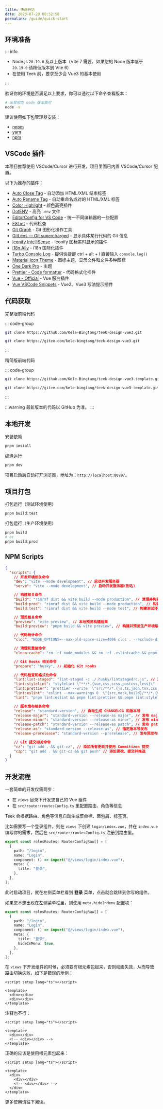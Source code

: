 ```yaml
---
title: 快速开始
date: 2023-07-20 00:52:58
permalink: /guide/quick-start
---
```


## 环境准备

::: info

- Node.js `20.19.0` 及以上版本（Vite 7 需要，如果您的 Node 版本低于 `20.19.0` 请降低版本到 Vite 6）
- 在使用 Teek 前，要求至少会 Vue3 的基本使用

:::

验证你的环境是否满足以上要求，你可以通过以下命令查看版本：

```sh
# 出现相应 node 版本即可
node -v
```

建议使用如下包管理器安装：

- [pnpm](https://pnpm.io/)<Badge type="tip" text="推荐" />
- [yarn](https://classic.yarnpkg.com/lang/en/)
- [npm](https://www.npmjs.com/)

## VSCode 插件

本项目推荐使用 VSCode/Cursor 进行开发，项目里面已内置 VSCode/Cursor 配置。

以下为推荐的插件：

- [Auto Close Tag](https://marketplace.visualstudio.com/items?itemName=formulahendry.auto-close-tag) - 自动添加 HTML/XML 结束标签
- [Auto Rename Tag](https://marketplace.visualstudio.com/items?itemName=formulahendry.auto-rename-tag) - 自动重命名成对的 HTML/XML 标签
- [Color Highlight](https://github.com/naumovs/vscode-ext-color-highlight) - 颜色高亮插件
- [DotENV](https://marketplace.visualstudio.com/items?itemName=mikestead.dotenv) - 高亮 `.env` 文件
- [EditorConfig for VS Code](https://marketplace.visualstudio.com/items?itemName=EditorConfig.EditorConfig) - 统一不同编辑器的一些配置
- [ESLint](https://marketplace.visualstudio.com/items?itemName=dbaeumer.vscode-eslint) - 代码检查
- [Git Graph](https://marketplace.visualstudio.com/items?itemName=mhutchie.git-graph) - Git 图形化操作工具
- [GitLens — Git supercharged](https://marketplace.visualstudio.com/items?itemName=eamodio.gitlens) - 显示具体某行代码的 Git 信息
- [Iconify IntelliSense](https://marketplace.visualstudio.com/items?itemName=antfu.iconify) - Iconify 图标实时显示的插件
- [i18n Ally](https://marketplace.visualstudio.com/items?itemName=Lokalise.i18n-ally) - i18n 国际化插件
- [Turbo Console Log](https://marketplace.cursorapi.com/items?itemName=ChakrounAnas.turbo-console-log) - 提供快捷键 ctrl + alt + l 直接输入 `console.log()`
- [Material Icon Theme](https://marketplace.visualstudio.com/items?itemName=PKief.material-icon-theme) - 图标主题，显示文件和文件多种图标
- [One Dark Pro](https://marketplace.visualstudio.com/items?itemName=zhuangtongfa.Material-theme) - 主题
- [Prettier - Code formatter](https://marketplace.visualstudio.com/items?itemName=esbenp.prettier-vscode) - 代码格式化插件
- [Vue - Official](https://marketplace.visualstudio.com/items?itemName=Vue.volar) - Vue 服务插件
- [Vue VSCode Snippets](https://marketplace.visualstudio.com/items?itemName=sdras.vue-vscode-snippets) - Vue2、Vue3 写法提示插件

## 代码获取

完整版前端代码

::: code-group

```sh [GitHub]
git clone https://github.com/Kele-Bingtang/teek-design-vue3.git
```

```sh [Gitee]
git clone https://gitee.com/kele-bingtang/teek-design-vue3.git
```

:::

精简版前端代码

::: code-group

```sh [GitHub]
git clone https://github.com/Kele-Bingtang/teek-design-vue3-template.git
```

```sh [Gitee]
git clone https://gitee.com/kele-bingtang/teek-design-vue3-template.git
```

:::

:::warning
最新版本的代码以 GitHub 为准。
:::

## 本地开发

安装依赖

```sh
pnpm install
```

编译运行

```sh
pnpm dev
```

项目启动后自动打开浏览器，地址为：`http://localhost:8099/`。

## 项目打包

打包运行（测试环境使用）

```sh
pnpm build:test
```

打包运行（生产环境使用）

```sh
pnpm build
# or
pnpm build:prod
```

## NPM Scripts

```json
{
  "scripts": {
    // 开发环境相关命令
    "dev": "vite --mode development", // 启动开发服务器
    "serve": "vite --mode development", // 启动开发服务器(别名)

    // 构建相关命令
    "build": "rimraf dist && vite build --mode production", // 清理并构建生产环境版本
    "build:prod": "rimraf dist && vite build --mode production", // 构建生产环境版本(别名)
    "build:test": "rimraf dist && vite build --mode test", // 构建测试环境版本

    // 预览相关命令
    "preview": "vite preview", // 本地预览构建结果
    "build:preview": "pnpm build && vite preview", // 构建并预览生产环境版本

    // 代码统计命令
    "cloc": "NODE_OPTIONS=--max-old-space-size=4096 cloc . --exclude-dir=node_modules", // 统计代码行数

    // 清理和重装命令
    "clean:cache": "rm -rf node_modules && rm -rf .eslintcache && pnpm install", // 清理缓存并重新安装依赖

    // Git Hooks 相关命令
    "prepare": "husky", // 初始化 Git Hooks

    // 代码检查和格式化命令
    "lint:lint-staged": "lint-staged -c ./.husky/lintstagedrc.js", // 对暂存区文件进行代码检查
    "lint:stylelint": "stylelint \"**/*.{vue,css,scss,postcss,less}\" --fix", // CSS 样式检查并自动修复
    "lint:prettier": "prettier --write  \"src/**/*.{js,ts,json,tsx,css,less,scss,vue,html,md}\"", // 代码格式化
    "lint:eslint": "eslint --max-warnings 0  \"{src,mock,build}/**/*.{vue,js,ts,tsx}\" --fix", // JavaScript/TypeScript 代码检查并修复
    "lint": "pnpm lint:eslint && pnpm lint:prettier && pnpm lint:stylelint", // 执行所有代码检查

    // 版本发布相关命令
    "release": "standard-version", // 自动生成 CHANGELOG 和版本号
    "release-major": "standard-version --release-as major", // 发布 major 版本
    "release-minor": "standard-version --release-as minor", // 发布 minor 版本
    "release-patch": "standard-version --release-as patch", // 发布 patch 版本
    "release-as": "standard-version --release-as", // 指定版本号发布
    "release-prerelease": "standard-version --prerelease", // 发布预发布版本

    // Git 提交相关命令
    "cz": "git add . && git-cz", // 添加所有更改并使用 Commitizen 提交
    "czp": "git add . && git-cz && git push" // 添加更改、提交并推送
  }
}
```

## 开发流程

一套简单的开发仅需两步：

- 在 `views` 目录下开发您自己的 Vue 组件
- 在 `src/router/routesConfig.ts` 里配置路由、角色等信息

Teek 会根据路由、角色等信息自动生成菜单栏、面包屑、标签页。

比如需要写一个登录组件，则在 `views` 下创建 `login/index.vue`，并在 `index.vue` 编写你的需求，然后在 `src/router/routesConfig.ts` 注册到路由里。

```ts
export const rolesRoutes: RouterConfigRaw[] = [
  {
    path: "/login",
    name: "Login",
    component: () => import("@/views/login/index.vue"),
    meta: {
      title: "登录",
    },
  },
];
```

此时启动项目，就在左侧菜单栏看到 **登录** 菜单，点击就会跳转到你写的组件。

如果您不想出现在左侧菜单栏里，则使用 `meta.hideInMenu` 配置项：

```ts
export const rolesRoutes: RouterConfigRaw[] = [
  {
    path: "/login",
    name: "Login",
    component: () => import("@/views/login/index.vue"),
    meta: {
      title: "登录",
      hideInMenu: true,
    },
  },
];
```

在 `views` 下开发组件的时候，必须要有根元素包起来，否则动画失效，从而导致路由切换失败，如下是错误的示例：

```vue
<script setup lang="ts"></script>

<template>
  <div></div>
  <div></div>
</template>
```

注释也不行：

```vue
<script setup lang="ts"></script>

<template>
  <div></div>
  <!-- <div></div> -->
</template>
```

正确的应该是使用根元素包起来：

```vue
<script setup lang="ts"></script>

<template>
  <div>
    <div></div>
    <!-- <div></div> -->
  </div>
</template>
```

更多使用请往下阅读。
